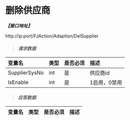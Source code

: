 # 删除供应商

_**【接口地址】**_

http://ip:port/FJAction/Adaption/DelSupplier

> #### _请求数据_

| 变量名 | 类型 | 是否必须 | 描述 |
| :--- | :--- | :--- | :--- |
| SupplierSysNo | int | 是 | 供应商id |
| IsEnable | int | 是 | 1启用，0禁用 |

> #### _应答数据_

| 变量名 | 类型 | 是否必须 | 描述 |
| :--- | :--- | :--- | :--- |









